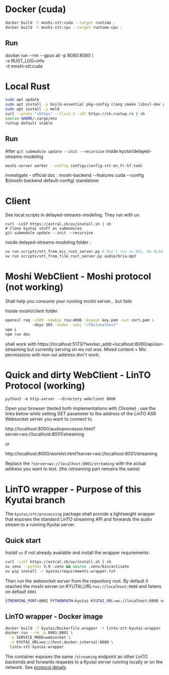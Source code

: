 # Docker (cuda)

```bash
docker build -t moshi-stt:cuda --target runtime .
docker build -t moshi-stt:cpu --target runtime-cpu .
```

## Run
docker run --rm --gpus all -p 8080:8080 \                                                              
           -e RUST_LOG=info              \
           -it moshi-stt:cuda

# Local Rust

```bash
sudo apt update
sudo apt install -y build-essential pkg-config clang cmake libssl-dev git curl wget    
sudo apt install -y mold
curl --proto '=https' --tlsv1.2 -sSf https://sh.rustup.rs | sh
source $HOME/.cargo/env
rustup default stable
```

## Run 

After `git submodule update --init --recursive` inside kyutai/delayed-streams-modeling
```bash
moshi-server worker --config configs/config-stt-en_fr-hf.toml
```

investigate - official doc : moshi-backend --features cuda --config $(moshi-backend default-config) standalone


# Client

See local scripts in delayed-streams-modeling. They run with uv.

```
curl -LsSf https://astral.sh/uv/install.sh | sh
# Clone kyutai stuff as submodules
git submodule update --init --recursive
```
inside delayed-streams-modeling folder :
```bash
uv run scripts/stt_from_mic_rust_server.py # Don't run on WSL. No ALSA for pyaudio
uv run scripts/stt_from_file_rust_server.py audio/bria.mp3
```

# Moshi WebClient - Moshi protocol (not working)

Shall help you consume your running moshi server... but fails

Inside moshi/client folder
```bash
openssl req -x509 -newkey rsa:4096 -keyout key.pem -out cert.pem \                                                                                                                                                       
            -days 365 -nodes -subj "/CN=localhost"
npm i
npm run dev
```
shall work with https://localhost:5173/?worker_addr=localhost:8080/api/asr-streaming but currently serving on ws not wss. Mixed content + Mic permissions with non-ssl address don't work.

# Quick and dirty WebClient - LinTO Protocol (working)
```
python3 -m http.server --directory webclient 8000
```

Open your browser (tested both implementations with Chrome) ; use the links below while setting GET parameter to the address of the LinTO ASR Websocket server you want to connect to.

http://localhost:8000/audioprocessor.html?server=ws://localhost:8001/streaming

or

http://localhost:8000/worklet.html?server=ws://localhost:8001/streaming

Replace the `?server=ws://localhost:8001/streaming` with the actual address you want to test. (the /streaming part remains the same)

# LinTO wrapper - Purpose of this Kyutai branch

The `kyutai/stt/processing` package shall provide a lightweight wrapper that exposes the
standard LinTO streaming API and forwards the audio stream to a running Kyutai
server.

## Quick start

Install `uv` if not already available and install the wrapper requirements:

```bash
curl -LsSf https://astral.sh/uv/install.sh | sh
uv venv --python 3.9 .venv && source .venv/bin/activate  
uv pip install -r kyutai/requirements.wrapper.txt  
```

Then run the websocket server from the repository root. By default it reaches the moshi server on KYUTAI_URL=`ws://localhost:8080` and listens on default `8001`

```bash
STREAMING_PORT=8001 PYTHONPATH=kyutai KYUTAI_URL=ws://localhost:8080 uv run python websocket/websocketserver.py
```


## LinTO wrapper - Docker image

```bash
docker build -f kyutai/Dockerfile.wrapper -t linto-stt-kyutai-wrapper .
docker run --rm -p 8001:8001 \
  -e SERVICE_MODE=websocket \
  -e KYUTAI_URL=ws://host.docker.internal:8080 \
  linto-stt-kyutai-wrapper
```

The container exposes the same `/streaming` endpoint as other LinTO backends and
forwards requests to a Kyutai server running locally or on the network. See [protocol details](PROTOCOL.md)

